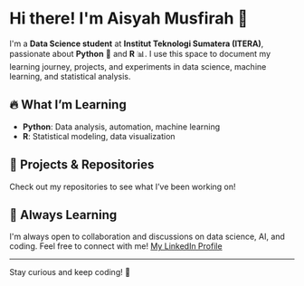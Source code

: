 # Hi there! I'm Aisyah Musfirah 👋

I'm a **Data Science student** at **Institut Teknologi Sumatera (ITERA)**, passionate about **Python** 🐍 and **R** 📊. I use this space to document my learning journey, projects, and experiments in data science, machine learning, and statistical analysis.  

## 🔥 What I’m Learning  
- **Python**: Data analysis, automation, machine learning  
- **R**: Statistical modeling, data visualization  

## 🚀 Projects & Repositories  
Check out my repositories to see what I’ve been working on!  

## 🌱 Always Learning  
I'm always open to collaboration and discussions on data science, AI, and coding. Feel free to connect with me!  [My LinkedIn Profile](https://www.linkedin.com/in/your-profile)  

---
Stay curious and keep coding! 🚀
